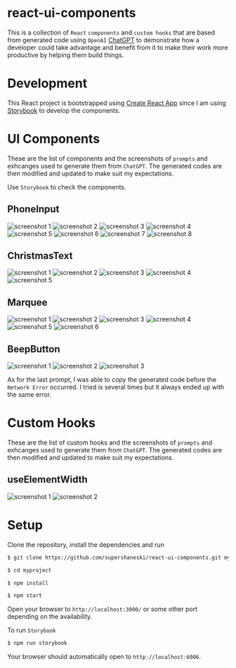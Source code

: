 react-ui-components
===============

This is a collection of `React` `components` and `custom hooks` that are based from generated code using `OpenAI` [ChatGPT](https://openai.com/blog/chatgpt/) to demonstrate how a developer could take advantage and benefit from it to make their work more productive by helping them build things.

# Development

This React project is bootstrapped using [Create React App](https://create-react-app.dev/) since I am using [Storybook](https://storybook.js.org/docs/react/get-started/install) to develop the components.

# UI Components

These are the list of components and the screenshots of `prompts` and exhcanges used to generate them from `ChatGPT`. The generated codes are then modified and updated to make suit my expectations.

Use `Storybook` to check the components.

## PhoneInput

![screenshot 1](./docs/phoneinput1.png "screenshot 1")
![screenshot 2](./docs/phoneinput2.png "screenshot 2")
![screenshot 3](./docs/phoneinput3.png "screenshot 3")
![screenshot 4](./docs/phoneinput4.png "screenshot 4")
![screenshot 5](./docs/phoneinput5.png "screenshot 5")
![screenshot 6](./docs/phoneinput6.png "screenshot 6")
![screenshot 7](./docs/phoneinput7.png "screenshot 7")
![screenshot 8](./docs/phoneinput8.png "screenshot 8")

## ChristmasText

![screenshot 1](./docs/christmastext1.png "screenshot 1")
![screenshot 2](./docs/christmastext2.png "screenshot 2")
![screenshot 3](./docs/christmastext3.png "screenshot 3")
![screenshot 4](./docs/christmastext4.png "screenshot 4")
![screenshot 5](./docs/christmastext5.png "screenshot 5")

## Marquee

![screenshot 1](./docs/marquee1.png "screenshot 1")
![screenshot 2](./docs/marquee2.png "screenshot 2")
![screenshot 3](./docs/marquee3.png "screenshot 3")
![screenshot 4](./docs/marquee4.png "screenshot 4")
![screenshot 5](./docs/marquee5.png "screenshot 5")
![screenshot 6](./docs/marquee6.png "screenshot 6")

## BeepButton

![screenshot 1](./docs/beepbutton1.png "screenshot 1")
![screenshot 2](./docs/beepbutton2.png "screenshot 2")
![screenshot 3](./docs/beepbutton3.png "screenshot 3")

As for the last prompt, I was able to copy the generated code before the `Network Error` occurred. I tried is several times but it always ended up with the same error.

# Custom Hooks

These are the list of custom hooks and the screenshots of `prompts` and exhcanges used to generate them from `ChatGPT`. The generated codes are then modified and updated to make suit my expectations.

## useElementWidth

![screenshot 1](./docs/useelementwidth1.png "screenshot 1")
![screenshot 2](./docs/useelementwidth2.png "screenshot 2")

# Setup

Clone the repository, install the dependencies and run

```sh
$ git clone https://github.com/supershaneski/react-ui-components.git myproject

$ cd myproject

$ npm install

$ npm start
```

Open your browser to `http://localhost:3000/` or some other port depending on the availability.

To run `Storybook`

```sh
$ npm run storybook
```

Your browser should automatically open to `http://localhost:6006`.
